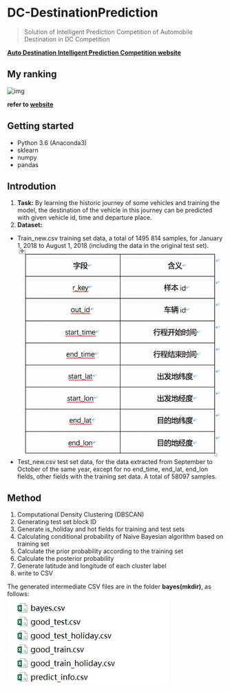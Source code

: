 # DC-DestinationPrediction
> Solution of Intelligent Prediction Competition of Automobile Destination in DC Competition  

**[Auto Destination Intelligent Prediction Competition website](http://www.dcjingsai.com/common/cmpt/%E6%B1%BD%E8%BD%A6%E7%9B%AE%E7%9A%84%E5%9C%B0%E6%99%BA%E8%83%BD%E9%A2%84%E6%B5%8B%E5%A4%A7%E8%B5%9B_%E7%AB%9E%E8%B5%9B%E4%BF%A1%E6%81%AF.html)**  

## My ranking
![img](https://github.com/lcylmhlcy/lcylmhlcy.github.io/raw/master/img/dc.png)  
  
**refer to [website](http://www.dcjingsai.com/common/cmpt/%E6%B1%BD%E8%BD%A6%E7%9B%AE%E7%9A%84%E5%9C%B0%E6%99%BA%E8%83%BD%E9%A2%84%E6%B5%8B%E5%A4%A7%E8%B5%9B_%E6%8E%92%E8%A1%8C%E6%A6%9C.html)**

## Getting started
- Python 3.6 (Anaconda3)
- sklearn
- numpy
- pandas

## Introdution
1. **Task:** By learning the historic journey of some vehicles and training the model, the destination of the vehicle in this journey can be predicted with given vehicle id, time and departure place.  
2. **Dataset:** 
- Train_new.csv training set data, a total of 1495 814 samples, for January 1, 2018 to August 1, 2018 (including the data in the original test set).   
![img](https://github.com/lcylmhlcy/DC-DestinationPrediction/raw/master/img/1.png)
- Test_new.csv test set data, for the data extracted from September to October of the same year, except for no end_time, end_lat, end_lon fields, other fields with the training set data. A total of 58097 samples.

## Method
1. Computational Density Clustering (DBSCAN)
2. Generating test set block ID
3. Generate is_holiday and hot fields for training and test sets
4. Calculating conditional probability of Naive Bayesian algorithm based on training set
5. Calculate the prior probability according to the training set
6. Calculate the posterior probability
7. Generate latitude and longitude of each cluster label
8. write to CSV

The generated intermediate CSV files are in the folder **bayes(mkdir)**, as follows:  
![img](https://github.com/lcylmhlcy/DC-DestinationPrediction/raw/master/img/2.png)
